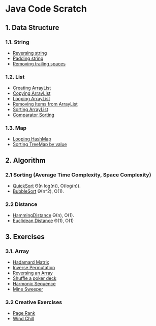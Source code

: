 # Java Code Scratch
## 1. Data Structure

### 1.1. String

- [Reversing string](https://github.com/Martin-Tan/code-scratch/blob/master/java-basics/data-structure/string/StringReverse.java)
- [Padding string](https://github.com/Martin-Tan/code-scratch/blob/master/java-basics/data-structure/string/PaddingString.java)
- [Removing trailing spaces](https://github.com/Martin-Tan/code-scratch/blob/master/java-basics/data-structure/string/RemovingTrailingSpaces.java)

### 1.2. List

- [Creating ArrayList](https://github.com/Martin-Tan/code-scratch/blob/master/java-basics/data-structure/collection/arrayList/CreatingArrayList.java)
- [Copying ArrayList](https://github.com/Martin-Tan/code-scratch/blob/master/java-basics/data-structure/collection/arrayList/CopyingArrayList.java)
- [Looping ArrayList](https://github.com/Martin-Tan/code-scratch/blob/master/java-basics/data-structure/collection/arrayList/LoopingArrayList.java)
- [Removing Items from ArrayList](https://github.com/Martin-Tan/code-scratch/blob/master/java-basics/data-structure/collection/arrayList/RemovingItem.java)
- [Sorting ArrayList](https://github.com/Martin-Tan/code-scratch/blob/master/java-basics/data-structure//collection/arrayList/SortingArrayList.java)
- [Comparator Sorting](https://github.com/Martin-Tan/code-scratch/blob/master/java-basics/data-structure/collection/arrayList/objectSort/UsingComparator.java)

### 1.3. Map

- [Looping HashMap](https://github.com/Martin-Tan/code-scratch/blob/master/java-basics/data-structure/map/hashmap/LoopingHashMap.java)
- [Sorting TreeMap by value](https://github.com/Martin-Tan/code-scratch/blob/master/java-basics/data-structure/map/treemap/SortingTreeMapByValue.java)



## 2. Algorithm

### 2.1 Sorting (Average Time Complexity, Space Complexity)

- [QuickSort](https://github.com/Martin-Tan/code-scratch/blob/master/java-basics/algorithm/sorting/QuickSort.java)  Θ(n log(n)), O(log(n)).
- [BubbleSort](https://github.com/Martin-Tan/code-scratch/blob/master/java-basics/algorithm/sorting/BubbleSort.java) Θ(n^2), O(1).

### 2.2 Distance

- [HammingDistance](https://github.com/Martin-Tan/code-scratch/blob/master/java-basics/algorithm/others/HammingDistance.java) Θ(n), O(1).
- [Euclidean Distance](https://github.com/Martin-Tan/code-scratch/blob/master/cs-java/creative-exercises/EuclideanDistance.java) Θ(1), O(1)

## 3. Exercises

### 3.1. Array

- [Hadamard Matrix](https://github.com/Martin-Tan/code-scratch/blob/master/cs-java/array/HadamardMatrix.java)
- [Inverse Permutation](https://github.com/Martin-Tan/code-scratch/blob/master/cs-java/array/InversePermutation.java)
- [Reversing an Array](https://github.com/Martin-Tan/code-scratch/blob/master/cs-java/array/Reverse.java)
- [Shuffle a  poker deck](https://github.com/Martin-Tan/code-scratch/blob/master/cs-java/array/Shuffle.java)
- [Harmonic Sequence](https://github.com/Martin-Tan/code-scratch/blob/master/cs-java/array/HarmonicSequence.java)
- [Mine Sweeper](https://github.com/Martin-Tan/code-scratch/blob/master/cs-java/array/MineSweeper.java)

### 3.2 Creative Exercises

- [Page Rank](https://github.com/Martin-Tan/code-scratch/blob/master/cs-java/pagerank/RandomSurfer.java)
- [Wind Chill](https://github.com/Martin-Tan/code-scratch/blob/master/cs-java/creative-exercises/WindChill.java)